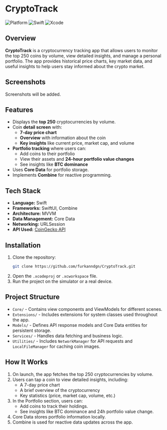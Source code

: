 # CryptoTrack  

![Platform](https://img.shields.io/badge/platform-iOS-blue)
![Swift](https://img.shields.io/badge/swift-5.0-orange)
![Xcode](https://img.shields.io/badge/Xcode-15-blue)

## Overview  

**CryptoTrack** is a cryptocurrency tracking app that allows users to monitor the top 250 coins by volume, view detailed insights, and manage a personal portfolio. The app provides historical price charts, key market data, and useful insights to help users stay informed about the crypto market.  

## Screenshots  

Screenshots will be added.  

## Features  

- Displays the **top 250** cryptocurrencies by volume.  
- Coin **detail screen** with:  
  - **7-day price chart**  
  - **Overview** with information about the coin  
  - **Key insights** like current price, market cap, and volume  
- **Portfolio tracking** where users can:  
  - Add coins to their portfolio  
  - View their assets and **24-hour portfolio value changes**  
  - See insights like **BTC dominance**  
- Uses **Core Data** for portfolio storage.  
- Implements **Combine** for reactive programming.  

## Tech Stack  

- **Language:** Swift  
- **Frameworks:** SwiftUI, Combine  
- **Architecture:** MVVM  
- **Data Management:** Core Data  
- **Networking:** URLSession  
- **API Used:** [CoinGecko API](https://docs.coingecko.com/v3.0.1/reference/introduction)

## Installation  

1. Clone the repository:  
   ```bash
   git clone https://github.com/furkanndgn/CryptoTrack.git
   ```
2. Open the `.xcodeproj` or `.xcworkspace` file.
3. Run the project on the simulator or a real device.

## Project Structure

- `Core/` - Contains view components and ViewModels for different scenes.  
- `Extensions/` - Includes extensions for system classes used throughout the app.  
- `Models/` - Defines API response models and Core Data entities for persistent storage.  
- `Services/` - Handles data fetching and business logic.  
- `Utilities/` - Includes `NetworkManager` for API requests and `LocalFileManager` for caching coin images.  

## How It Works


1. On launch, the app fetches the top 250 cryptocurrencies by volume.
2. Users can tap a coin to view detailed insights, including:
   - A 7-day price chart
   - A brief overview of the cryptocurrency
   - Key statistics (price, market cap, volume, etc.)
3. In the Portfolio section, users can:
   - Add coins to track their holdings.
   - See insights like BTC dominance and 24h portfolio value change.
4. Core Data stores portfolio information locally.
5. Combine is used for reactive data updates across the app.

